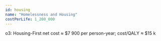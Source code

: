 ```yaml
---
id: housing
name: "Homelessness and Housing"
costPerLife: 1_200_000
--- 
```


o3: Housing-First net cost ≈ $7 900 per person-year; cost/QALY ≈ $15 k
